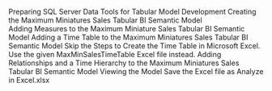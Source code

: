 Preparing SQL Server Data Tools for Tabular Model Development
Creating the Maximum Miniatures Sales Tabular BI Semantic Model  
Adding Measures to the Maximum Miniature Sales Tabular BI Semantic Model
Adding a Time Table to the Maximum Miniatures Sales Tabular BI Semantic Model
Skip the Steps to Create the Time Table in Microsoft Excel. Use the given MaxMinSalesTimeTable Excel file instead. 
Adding Relationships and a Time Hierarchy to the Maximum Miniatures Sales Tabular BI Semantic Model 
Viewing the Model
Save the Excel file as Analyze in Excel.xlsx 
